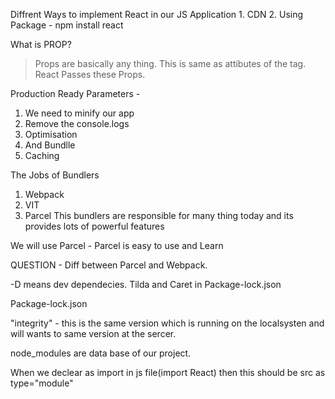 Diffrent Ways to implement React in our JS Application
    1. CDN
    2. Using Package - npm install react 

What is PROP?
> Props are basically any thing. This is same as attibutes of the tag. React Passes these Props.

Production Ready Parameters - 
1. We need to minify our app
2. Remove the console.logs
3. Optimisation
4. And Bundlle
5. Caching

The Jobs of Bundlers

1. Webpack
2. VIT 
3. Parcel
This bundlers are responsible for many thing today and its provides lots of powerful features

We will use Parcel - 
Parcel is easy to use and Learn 

QUESTION - 
Diff between Parcel and Webpack.

-D means dev dependecies. 
Tilda and Caret in Package-lock.json


Package-lock.json

"integrity" -  this is the same version which is running on the localsysten and will wants to same version at the sercer. 
 

 node_modules are data base of our project.


 When we declear as import in js file(import React) then this should be src as type="module" 
